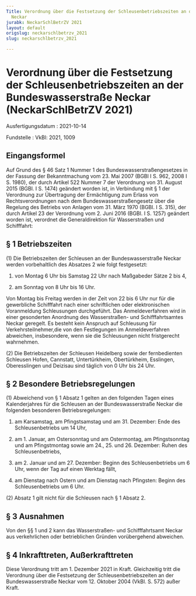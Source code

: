 ```yaml
---
Title: Verordnung über die Festsetzung der Schleusenbetriebszeiten an der Bundeswasserstraße
  Neckar
jurabk: NeckarSchlBetrZV 2021
layout: default
origslug: neckarschlbetrzv_2021
slug: neckarschlbetrzv_2021

---
```


# Verordnung über die Festsetzung der Schleusenbetriebszeiten an der Bundeswasserstraße Neckar (NeckarSchlBetrZV 2021)

Ausfertigungsdatum
:   2021-10-14

Fundstelle
:   VkBl: 2021, 1009


## Eingangsformel

Auf Grund des § 46 Satz 1 Nummer 1 des Bundeswasserstraßengesetzes in der Fassung der Bekanntmachung vom 23. Mai 2007 (BGBl I S. 962, 2008 I S. 1980), der durch Artikel 522 Nummer 7 der Verordnung von 31. August 2015 (BGBl. I S. 1474) geändert worden ist, in Verbindung mit § 1 der Verordnung zur Übertragung der Ermächtigung zum Erlass von Rechtsverordnungen nach dem Bundeswasserstraßengesetz über die Regelung des Betriebs von Anlagen vom 31. März 1970 (BGBl. I S. 315), der durch Artikel 23 der Verordnung vom 2. Juni 2016 (BGBl. I S. 1257) geändert worden ist, verordnet die Generaldirektion für Wasserstraßen und Schifffahrt:


## § 1 Betriebszeiten

(1) Die Betriebszeiten der Schleusen an der Bundeswasserstraße Neckar werden vorbehaltlich des Absatzes 2 wie folgt festgesetzt:

1.  von Montag 6 Uhr bis Samstag 22 Uhr nach Maßgabeder Sätze 2 bis 4,


2.  am Sonntag von 8 Uhr bis 16 Uhr.




Von Montag bis Freitag werden in der Zeit von 22 bis 6 Uhr nur für die gewerbliche Schifffahrt nach einer schriftlichen oder elektronischen Voranmeldung Schleusungen durchgeführt. Das Anmeldeverfahren wird in einer gesonderten Anordnung des Wasserstraßen- und Schifffahrtsamtes Neckar geregelt. Es besteht kein Anspruch auf Schleusung für Verkehrsteilnehmer,die von den Festlegungen im Anmeldeverfahren abweichen, insbesondere, wenn sie die Schleusungen nicht fristgerecht wahrnehmen.

(2) Die Betriebszeiten der Schleusen Heidelberg sowie der fernbedienten Schleusen Hofen, Cannstatt, Untertürkheim, Obertürkheim, Esslingen, Oberesslingen und Deizisau sind täglich von 0 Uhr bis 24 Uhr.


## § 2 Besondere Betriebsregelungen

(1) Abweichend von § 1 Absatz 1 gelten an den folgenden Tagen eines Kalenderjahres für die Schleusen an der Bundeswasserstraße Neckar die folgenden besonderen Betriebsregelungen:

1. am Karsamstag, am Pfingstsamstag und am 31. Dezember: Ende des Schleusenbetriebs um 14 Uhr,


2. am 1. Januar, am Ostersonntag und am Ostermontag, am Pfingstsonntag und am Pfingstmontag sowie am 24., 25. und 26. Dezember: Ruhen des Schleusenbetriebs,


3. am 2. Januar und am 27. Dezember: Beginn des Schleusenbetriebs um 6 Uhr, wenn der Tag auf einen Werktag fällt,


4. am Dienstag nach Ostern und am Dienstag nach Pfingsten: Beginn des Schleusenbetriebs um 6 Uhr.




(2) Absatz 1 gilt nicht für die Schleusen nach § 1 Absatz 2.


## § 3 Ausnahmen

Von den §§ 1 und 2 kann das Wasserstraßen- und Schifffahrtsamt Neckar aus verkehrlichen oder betrieblichen Gründen vorübergehend abweichen.


## § 4 Inkrafttreten, Außerkrafttreten

Diese Verordnung tritt am 1. Dezember 2021 in Kraft. Gleichzeitig tritt die Verordnung über die Festsetzung der Schleusenbetriebszeiten an der Bundeswasserstraße Neckar vom 12. Oktober 2004 (VkBl. S. 572) außer Kraft.

